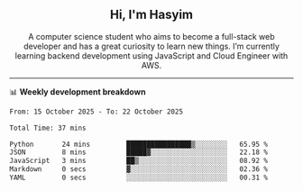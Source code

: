 <h2 align="center">Hi, I'm Hasyim</h2>

<p align="center">A computer science student who aims to become a full-stack web developer and has a great curiosity to learn new things. I’m currently learning backend development using JavaScript and Cloud Engineer with AWS.</p>

---

📊 **Weekly development breakdown**

<!--START_SECTION:waka-->

```txt
From: 15 October 2025 - To: 22 October 2025

Total Time: 37 mins

Python       24 mins         ████████████████▒░░░░░░░░   65.95 %
JSON         8 mins          █████▓░░░░░░░░░░░░░░░░░░░   22.18 %
JavaScript   3 mins          ██▒░░░░░░░░░░░░░░░░░░░░░░   08.92 %
Markdown     0 secs          ▓░░░░░░░░░░░░░░░░░░░░░░░░   02.36 %
YAML         0 secs          ░░░░░░░░░░░░░░░░░░░░░░░░░   00.31 %
```

<!--END_SECTION:waka-->

<!-- - You can reach me on **hasyim11c@gmail.com** -->
